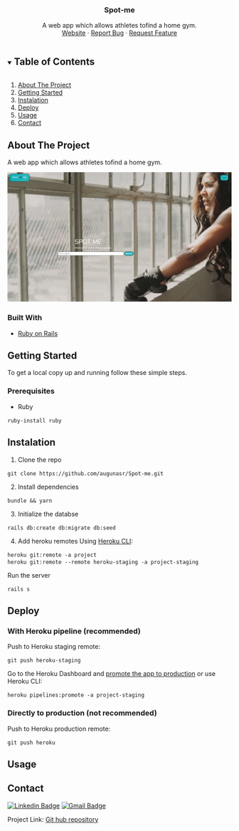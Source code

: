 <h3 align="center">Spot-me</h3>

<p align="center">A web app which allows athletes tofind a home gym.
  <br />
  <a href="https://spot-me-le-wagon.herokuapp.com/">Website</a>
  ·
  <a href="https://github.com/augunasr/Spot-me/issues">Report Bug</a>
  ·
  <a href="https://github.com/augunasr/Spot-me/issues">Request Feature</a>
</p>

<!-- TABLE OF CONTENTS -->
<details open="open">
  <summary><h2 style="display: inline-block">Table of Contents</h2></summary>
  <ol>
    <li><a href="#about-the-project">About The Project</a></li>
    <li><a href="#getting-started">Getting Started</a></li>
    <li><a href="#instalation">Instalation</a></li>
    <li><a href="#deploy">Deploy</a></li>
    <li><a href="#usage">Usage</a></li>
    <li><a href="#contact">Contact</a></li>
  </ol>
</details>

<!-- ABOUT THE PROJECT -->
## About The Project

<p>A web app which allows athletes tofind a home gym.</p>

<img src="app/assets/images/gym_for_read_me.PNG" width="" height="">

### Built With

* [Ruby on Rails](https://rubyonrails.org/)

<!-- GETTING STARTED -->
## Getting Started

To get a local copy up and running follow these simple steps.

### Prerequisites

* Ruby
```
ruby-install ruby
```

<!-- INSTALATION -->
## Instalation

1. Clone the repo
```
git clone https://github.com/augunasr/Spot-me.git
```
2. Install dependencies
```
bundle && yarn
```
3. Initialize the databse 
```
rails db:create db:migrate db:seed
```
4. Add heroku remotes
Using [Heroku CLI](https://devcenter.heroku.com/articles/heroku-cli):

```
heroku git:remote -a project
heroku git:remote --remote heroku-staging -a project-staging
```
Run the server
```
rails s
```

<!-- DEPLOY -->
## Deploy

### With Heroku pipeline (recommended)

Push to Heroku staging remote:

```
git push heroku-staging
```

Go to the Heroku Dashboard and [promote the app to production](https://devcenter.heroku.com/articles/pipelines) or use Heroku CLI:

```
heroku pipelines:promote -a project-staging
```

### Directly to production (not recommended)

Push to Heroku production remote:

```
git push heroku
```

<!-- USAGE EXAMPLES -->
## Usage

<!-- CONTACT -->
## Contact

[![Linkedin Badge](https://img.shields.io/badge/-Rokas-blue?style=flat-square&logo=Linkedin&logoColor=white&link=https://www.linkedin.com/in/rokasaugunas/)](https://www.linkedin.com//in/rokasaugunas/)
[![Gmail Badge](https://img.shields.io/badge/-augunasr@gmail.com-c14438?style=flat-square&logo=Gmail&logoColor=white&link=mailto:augunasr@gmail.com)](mailto:augunasr@gmail.com)

Project Link: [Git hub repository](https://github.com/augunasr/Spot-me)
